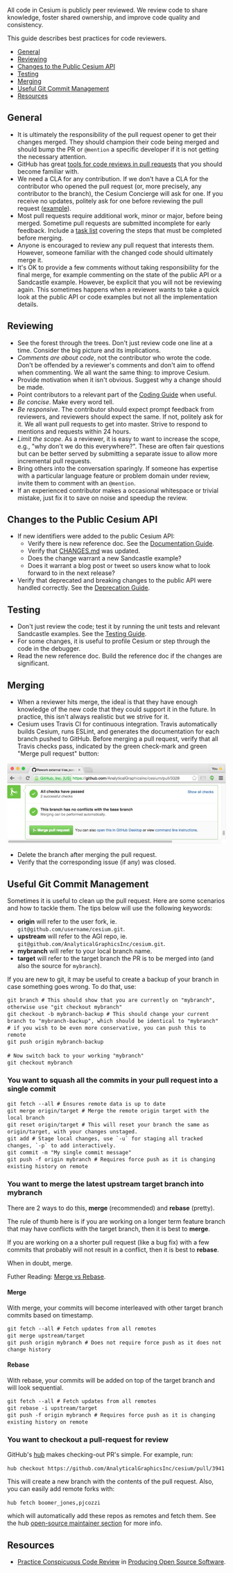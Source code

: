 All code in Cesium is publicly peer reviewed.  We review code to share knowledge, foster shared ownership, and improve code quality and consistency.

This guide describes best practices for code reviewers.

* [General](#general)
* [Reviewing](#reviewing)
* [Changes to the Public Cesium API](#changes-to-the-public-cesium-api)
* [Testing](#testing)
* [Merging](#merging)
* [Useful Git Commit Management](#useful-git-commit-management)
* [Resources](#resources)

## General

* It is ultimately the responsibility of the pull request opener to get their changes merged. They should champion their code being merged and should bump the PR or `@mention` a specific developer if it is not getting the necessary attention.
* GitHub has great [tools for code reviews in pull requests](https://help.github.com/articles/using-pull-requests/#reviewing-proposed-changes) that you should become familiar with.
* We need a CLA for any contribution. If we don't have a CLA for the contributor who opened the pull request (or, more precisely, any contributor to the branch), the Cesium Concierge will ask for one. If you receive no updates, politely ask for one before reviewing the pull request ([example](https://github.com/AnalyticalGraphicsInc/cesium/pull/2918#issuecomment-127805425)).
* Most pull requests require additional work, minor or major, before being merged. Sometime pull requests are submitted incomplete for early feedback. Include a [task list](https://github.com/blog/1375%0A-task-lists-in-gfm-issues-pulls-comments) covering the steps that must be completed before merging.
* Anyone is encouraged to review any pull request that interests them.  However, someone familiar with the changed code should ultimately merge it. 
* It's OK to provide a few comments without taking responsibility for the final merge, for example commenting on the state of the public API or a Sandcastle example. However, be explicit that you will not be reviewing again.  This sometimes happens when a reviewer wants to take a quick look at the public API or code examples but not all the implementation details.

## Reviewing

* See the forest through the trees.  Don't just review code one line at a time.  Consider the big picture and its implications.
* _Comments are about code_, not the contributor who wrote the code.  Don't be offended by a reviewer's comments and don't aim to offend when commenting.  We all want the same thing: to improve Cesium.
* Provide motivation when it isn't obvious.  Suggest why a change should be made.
* Point contributors to a relevant part of the [Coding Guide](../CodingGuide/README.md) when useful.
* _Be concise_.  Make every word tell.
* _Be responsive_.  The contributor should expect prompt feedback from reviewers, and reviewers should expect the same.  If not, politely ask for it.  We all want pull requests to get into master. Strive to respond to mentions and requests within 24 hours.
* _Limit the scope_.  As a reviewer, it is easy to want to increase the scope, e.g., "why don't we do this everywhere?".  These are often fair questions but can be better served by submitting a separate issue to allow more incremental pull requests.
* Bring others into the conversation sparingly.  If someone has expertise with a particular language feature or problem domain under review, invite them to comment with an `@mention`.
* If an experienced contributor makes a occasional whitespace or trivial mistake, just fix it to save on noise and speedup the review.

## Changes to the Public Cesium API

* If new identifiers were added to the public Cesium API:
   * Verify there is new reference doc.  See the [Documentation Guide](../CodingGuide/README.md).
   * Verify that [CHANGES.md](../../../CHANGES.md) was updated.
   * Does the change warrant a new Sandcastle example?
   * Does it warrant a blog post or tweet so users know what to look forward to in the next release?
* Verify that deprecated and breaking changes to the public API were handled correctly.  See the [Deprecation Guide](../DeprecationGuide/README.md).

## Testing

* Don't just review the code; test it by running the unit tests and relevant Sandcastle examples.  See the [Testing Guide](../TestingGuide/README.md).
* For some changes, it is useful to profile Cesium or step through the code in the debugger.
* Read the new reference doc.  Build the reference doc if the changes are significant.

## Merging

* When a reviewer hits merge, the ideal is that they have enough knowledge of the new code that they could support it in the future.  In practice, this isn't always realistic but we strive for it.
* Cesium uses Travis CI for continuous integration.  Travis automatically builds Cesium, runs ESLint, and generates the documentation for each branch pushed to GitHub.  Before merging a pull request, verify that all Travis checks pass, indicated by the green check-mark and green "Merge pull request" button:

![Travis CI checks](Travis.jpg)

* Delete the branch after merging the pull request.
* Verify that the corresponding issue (if any) was closed.

## Useful Git Commit Management

Sometimes it is useful to clean up the pull request. Here are some scenarios and how to tackle them.
The tips below will use the following keywords:
* **origin** will refer to the user fork, ie. `git@github.com/username/cesium.git`.
* **upstream** will refer to the AGI repo, ie. `git@github.com/AnalyticalGraphicsInc/cesium.git`.
* **mybranch** will refer to your local branch name.
* **target** will refer to the target branch the PR is to be merged into (and also the source for `mybranch`).

If you are new to git, it may be useful to create a backup of your branch in case something goes wrong.
To do that, use:
```
git branch # This should show that you are currently on "mybranch", otherwise use "git checkout mybranch"
git checkout -b mybranch-backup # This should change your current branch to "mybranch-backup", which should be identical to "mybranch"
# if you wish to be even more conservative, you can push this to remote
git push origin mybranch-backup

# Now switch back to your working "mybranch"
git checkout mybranch
```

### You want to squash all the commits in your pull request into a single commit

```
git fetch --all # Ensures remote data is up to date
git merge origin/target # Merge the remote origin target with the local branch
git reset origin/target # This will reset your branch the same as origin/target, with your changes unstaged.
git add # Stage local changes, use `-u` for staging all tracked changes, `-p` to add interactively.
git commit -m "My single commit message"
git push -f origin mybranch # Requires force push as it is changing existing history on remote
```

### You want to merge the latest upstream target branch into mybranch

There are 2 ways to do this, **merge** (recommended) and **rebase** (pretty).

The rule of thumb here is if you are working on a longer term feature branch that may have conflicts with the target branch, then it is best to **merge**.

If you are working on a a shorter pull request (like a bug fix) with a few commits that probably will not result in a conflict, then it is best to **rebase**.

When in doubt, merge.

Futher Reading: [Merge vs Rebase](https://www.derekgourlay.com/blog/git-when-to-merge-vs-when-to-rebase/).

#### Merge
With merge, your commits will become interleaved with other target branch commits based on timestamp.
```
git fetch --all # Fetch updates from all remotes
git merge upstream/target
git push origin mybranch # Does not require force push as it does not change history
```

#### Rebase
With rebase, your commits will be added on top of the target branch and will look sequential.
```
git fetch --all # Fetch updates from all remotes
git rebase -i upstream/target
git push -f origin mybranch # Requires force push as it is changing existing history on remote
```

### You want to checkout a pull-request for review

GitHub's [hub](https://hub.github.com) makes checking-out PR's simple. For example, run:

 ```hub checkout https://github.com/AnalyticalGraphicsInc/cesium/pull/3941```
 
 This will create a new branch with the contents of the pull request. Also, you can easily add remote
 forks with:
 
 ```hub fetch boomer_jones,pjcozzi```
 
 which will automatically add these repos as remotes and fetch them. See the hub [open-source maintainer section](https://hub.github.com/#maintainer)
 for more info.
 
## Resources

* [Practice Conspicuous Code Review](http://producingoss.com/en/producingoss.html#code-review) in [Producing Open Source Software](http://producingoss.com/).
